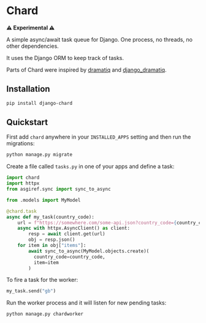 # Chard

**⚠️ Experimental ⚠️**

A simple async/await task queue for Django. One process, no threads, no
other dependencies.

It uses the Django ORM to keep track of tasks.

Parts of Chard were inspired by [dramatiq](https://github.com/Bogdanp/dramatiq)
and [django_dramatiq](https://github.com/Bogdanp/django_dramatiq).

## Installation

```sh
pip install django-chard
```

## Quickstart

First add `chard` anywhere in your `INSTALLED_APPS` setting and then run
the migrations:

```sh
python manage.py migrate
```

Create a file called `tasks.py` in one of your apps and define a task:

```python
import chard
import httpx
from asgiref.sync import sync_to_async

from .models import MyModel

@chard.task
async def my_task(country_code):
    url = f"https://somewhere.com/some-api.json?country_code={country_code}"
    async with httpx.AsyncClient() as client:
        resp = await client.get(url)
        obj = resp.json()
    for item in obj["items"]:
        await sync_to_async(MyModel.objects.create)(
          country_code=country_code,
          item=item
        )
```

To fire a task for the worker:

```python
my_task.send("gb")
```

Run the worker process and it will listen for new pending tasks:

```sh
python manage.py chardworker
```
